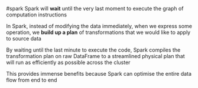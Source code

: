 #spark 
Spark will **wait** until the very last moment to execute the graph of computation instructions

In Spark, instead of modifying the data immediately, when we express some operation, we **build up a plan** of transformations that we would like to apply to source data

By waiting until the last minute to execute the code, Spark compiles the transformation plan on raw DataFrame to a streamlined physical plan that will run as efficiently as possible across the cluster

This provides immense benefits because Spark can optimise the entire data flow from end to end
